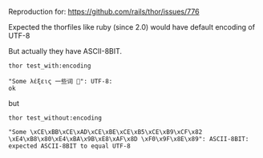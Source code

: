 Reproduction for: https://github.com/rails/thor/issues/776

Expected the thorfiles like ruby (since 2.0) would have default encoding of UTF-8

But actually they have ASCII-8BIT.

`thor test_with:encoding`

    "Some λέξεις 一些词 🎉": UTF-8:
    ok


but 

`thor test_without:encoding`

    "Some \xCE\xBB\xCE\xAD\xCE\xBE\xCE\xB5\xCE\xB9\xCF\x82 \xE4\xB8\x80\xE4\xBA\x9B\xE8\xAF\x8D \xF0\x9F\x8E\x89": ASCII-8BIT:
    expected ASCII-8BIT to equal UTF-8

